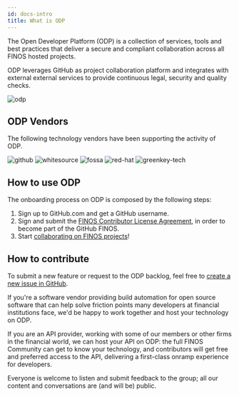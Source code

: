 ```yaml
---
id: docs-intro
title: What is ODP
---
```


The Open Developer Platform (ODP) is a collection of services, tools and best practices that deliver a secure and compliant collaboration across all FINOS hosted projects.

ODP leverages GitHub as project collaboration platform and integrates with external external services to provide continuous legal, security and quality checks.

![odp](img/odp-landscape.png)

## ODP Vendors
The following technology vendors have been supporting the activity of ODP.

![github](img/vendors/github-logo.jpg) ![whitesource](img/vendors/whitesource-logo.png) ![fossa](img/vendors/fossa-logo.jpeg) ![red-hat](img/vendors/redhat-logo.svg) ![greenkey-tech](img/vendors/greenkey-tech-logo.png)

## How to use ODP
The onboarding process on ODP is composed by the following steps:

1. Sign up to GitHub.com and get a GitHub username.
2. Sign and submit the [FINOS Contributor License Agreement](https://finosfoundation.atlassian.net/wiki/spaces/FINOS/pages/75530375/Contribution+Compliance+Requirements), in order to become part of the GitHub FINOS.
3. Start [collaborating on FINOS projects](project-collaboration)!

## How to contribute
To submit a new feature or request to the ODP backlog, feel free to [create a new issue in GitHub](https://github.com/finos/open-developer-platform/issues).

If you're a software vendor providing build automation for open source software that can help solve friction points many developers at financial institutions face, we'd be happy to work together and host your technology on ODP.

If you are an API provider, working with some of our members or other firms in the financial world, we can host your API on ODP: the full FINOS Community can get to know your technology, and contributors will get free and preferred access to the API, delivering a first-class onramp experience for developers.

Everyone is welcome to listen and submit feedback to the group; all our content and conversations are (and will be) public.